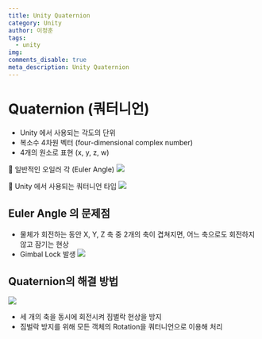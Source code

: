 ```yaml
---
title: Unity Quaternion
category: Unity
author: 이정훈
tags:
  - unity
img: 
comments_disable: true
meta_description: Unity Quaternion
---
```

# Quaternion (쿼터니언)
- Unity 에서 사용되는 각도의 단위
- 복소수 4차원 벡터 (four-dimensional complex number)
- 4개의 원소로 표현 (x, y, z, w)

🔆 일반적인 오일러 각 (Euler Angle)
![](https://i.imgur.com/ccdpoEW.jpg)

🔆 Unity 에서 사용되는 쿼터니언 타입
![](https://i.imgur.com/vh4W3ZT.jpg)

## Euler Angle 의 문제점
- 물체가 회전하는 동안 X, Y, Z 축 중 2개의 축이 겹쳐지면, 어느 축으로도 회전하지 않고 잠기는 현상
- Gimbal Lock 발생
![](https://blog.kakaocdn.net/dn/dlzqNK/btqMVDwWBFS/65yM1KLhiACMTjth5kbSDK/img.gif)

## Quaternion의 해결 방법
![](https://img1.daumcdn.net/thumb/R1280x0/?scode=mtistory2&fname=https%3A%2F%2Fblog.kakaocdn.net%2Fdn%2FTIk6y%2Fbtsl1zg3lMK%2FwL5QxfyoqwRauCc0wKjM90%2Fimg.gif)
- 세 개의 축을 동시에 회전시켜 짐벌락 현상을 방지
- 짐벌락 방지를 위해 모든 객체의 Rotation을 쿼터니언으로 이용해 처리
